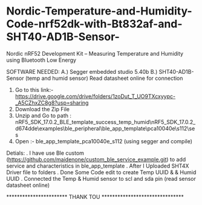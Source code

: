 # Nordic-Temperature-and-Humidity-Code-nrf52dk-with-Bt832af-and-SHT40-AD1B-Sensor-
Nordic nRF52 Development Kit – Measuring Temperature and Humidity using Bluetooth Low Energy

SOFTWARE NEEDED:
 A.) Segger embedded studio 5.40b
 B.) SHT40-AD1B-Sensor (temp and humid sensor) Read datasheet online for connection
 

1. Go to this link:- https://drive.google.com/drive/folders/1zoDut_T_UO9TXcxyypc-_A5CZhxZC8g8?usp=sharing
2. Download the Zip File
3. Unzip and Go to path : nRF5_SDK_17.0.2_BLE_template_success_temp_humid\nRF5_SDK_17.0.2_d674dde\examples\ble_peripheral\ble_app_template\pca10040e\s112\ses
4. Open :- ble_app_template_pca10040e_s112 (using segger and compile)

Detials:
   . I have use Ble custom (https://github.com/maidenone/custom_ble_service_example.git)
   to add service and characteristics in ble_app_template
   . After I Uploaded SHT4X Driver file to folders
   . Done Some Code edit to create Temp UUID & & Humid UUID
   . Connected the Temp & Humid sensor to scl and sda pin (read sensor datasheet online)
   
   
   
   *********************** THANK TOU *******************************
   
